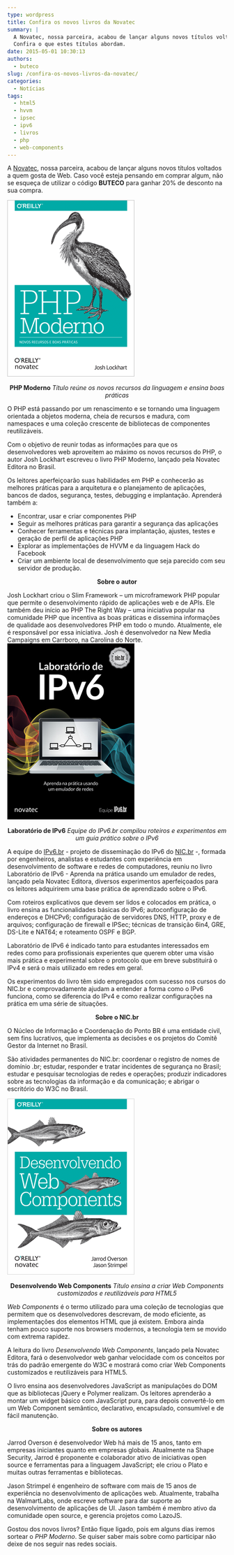 ```yaml
---
type: wordpress
title: Confira os novos livros da Novatec
summary: |
  A Novatec, nossa parceira, acabou de lançar alguns novos títulos voltados a quem gosta de Web.
  Confira o que estes títulos abordam.
date: 2015-05-01 10:30:13
authors:
  - buteco
slug: /confira-os-novos-livros-da-novatec/
categories:
  - Notícias
tags:
  - html5
  - hvvm
  - ipsec
  - ipv6
  - livros
  - php
  - web-components
---
```


A <a href="http://www.novatec.com.br/" target="_blank">Novatec</a>, nossa parceira, acabou de lançar alguns novos títulos voltados a quem gosta de Web. Caso você esteja pensando em comprar algum, não se esqueça de utilizar o código <strong>BUTECO</strong> para ganhar 20% de desconto na sua compra.

<img class=" aligncenter" src="/images/wp-content/uploads/2015/04/php_moderno.png" alt="PHP Moderno" />
<p style="text-align: center;"><strong>PHP Moderno</strong>
<i>Título reúne os novos recursos da linguagem e ensina boas práticas</i></p>
O PHP está passando por um renascimento e se tornando uma linguagem orientada a objetos moderna, cheia de recursos e madura, com namespaces e uma coleção crescente de bibliotecas de componentes reutilizáveis.

Com o objetivo de reunir todas as informações para que os desenvolvedores web aproveitem ao máximo os novos recursos do PHP, o autor Josh Lockhart escreveu o livro PHP Moderno, lançado pela Novatec Editora no Brasil.

Os leitores aperfeiçoarão suas habilidades em PHP e conhecerão as melhores práticas para a arquitetura e o planejamento de aplicações, bancos de dados, segurança, testes, debugging e implantação. Aprenderá também a:
<ul>
	<li>Encontrar, usar e criar componentes PHP</li>
	<li>Seguir as melhores práticas para garantir a segurança das aplicações</li>
	<li>Conhecer ferramentas e técnicas para implantação, ajustes, testes e geração de perfil de aplicações PHP</li>
	<li>Explorar as implementações de HVVM e da linguagem Hack do Facebook</li>
	<li>Criar um ambiente local de desenvolvimento que seja parecido com seu servidor de produção.</li>
</ul>
<p style="text-align: center;"><strong>Sobre o autor</strong></p>
Josh Lockhart criou o Slim Framework – um microframework PHP popular que permite o desenvolvimento rápido de aplicações web e de APIs. Ele também deu início ao PHP The Right Way – uma iniciativa popular na comunidade PHP que incentiva as boas práticas e dissemina informações de qualidade aos desenvolvedores PHP em todo o mundo. Atualmente, ele é responsável por essa iniciativa. Josh é desenvolvedor na New Media Campaigns em Carrboro, na Carolina do Norte.

<img class=" aligncenter" src="/images/wp-content/uploads/2015/04/lab_ipv6.png" alt="Laboratório de IPv6" />
<p style="text-align: center;"><strong>Laboratório de IPv6</strong>
<i>Equipe do IPv6.br compilou roteiros e experimentos em um guia prático sobre o IPv6</i></p>
A equipe do <a href="http://ipv6.br/" target="_blank">IPv6.br</a> - projeto de disseminação do IPv6 do <a href="http://nic.br/" target="_blank">NIC.br</a> -, formada por engenheiros, analistas e estudantes com experiência em desenvolvimento de software e redes de computadores, reuniu no livro Laboratório de IPv6 - Aprenda na prática usando um emulador de redes, lançado pela Novatec Editora, diversos experimentos aperfeiçoados para os leitores adquirirem uma base prática de aprendizado sobre o IPv6.

Com roteiros explicativos que devem ser lidos e colocados em prática, o livro ensina as funcionalidades básicas do IPv6; autoconfiguração de endereços e DHCPv6; configuração de servidores DNS, HTTP, proxy e de arquivos; configuração de firewall e IPSec; técnicas de transição 6in4, GRE, DS-Lite e NAT64; e roteamento OSPF e BGP.

Laboratório de IPv6 é indicado tanto para estudantes interessados em redes como para profissionais experientes que querem obter uma visão mais prática e experimental sobre o protocolo que em breve substituirá o IPv4 e será o mais utilizado em redes em geral.

Os experimentos do livro têm sido empregados com sucesso nos cursos do NIC.br e comprovadamente ajudam a entender a forma como o IPv6 funciona, como se diferencia do IPv4 e como realizar configurações na prática em uma série de situações.
<p style="text-align: center;"><strong>Sobre o NIC.br</strong></p>
O Núcleo de Informação e Coordenação do Ponto BR é uma entidade civil, sem fins lucrativos, que implementa as decisões e os projetos do Comitê Gestor da Internet no Brasil.

São atividades permanentes do NIC.br: coordenar o registro de nomes de domínio .br; estudar, responder e tratar incidentes de segurança no Brasil; estudar e pesquisar tecnologias de redes e operações; produzir indicadores sobre as tecnologias da informação e da comunicação; e abrigar o escritório do W3C no Brasil.

<img class=" aligncenter" src="/images/wp-content/uploads/2015/04/web_components.png" alt="Desenvolvendo Web Components" />
<p style="text-align: center;"><strong>Desenvolvendo Web Components</strong>
<i>Título ensina a criar Web Components customizados e reutilizáveis para HTML5</i></p>
<em>Web Components</em> é o termo utilizado para uma coleção de tecnologias que permitem que os desenvolvedores descrevam, de modo eficiente, as implementações dos elementos HTML que já existem. Embora ainda tenham pouco suporte nos browsers modernos, a tecnologia tem se movido com extrema rapidez.

A leitura do livro <em>Desenvolvendo Web Components</em>, lançado pela Novatec Editora, fará o desenvolvedor web ganhar velocidade com os conceitos por trás do padrão emergente do W3C e mostrará como criar Web Components customizados e reutilizáveis para HTML5.

O livro ensina aos desenvolvedores JavaScript as manipulações do DOM que as bibliotecas jQuery e Polymer realizam. Os leitores aprenderão a montar um widget básico com JavaScript pura, para depois convertê-lo em um Web Component semântico, declarativo, encapsulado, consumível e de fácil manutenção.
<p style="text-align: center;"><strong>Sobre os autores</strong></p>
Jarrod Overson é desenvolvedor Web há mais de 15 anos, tanto em empresas iniciantes quanto em empresas globais. Atualmente na Shape Security, Jarrod é proponente e colaborador ativo de iniciativas open source e ferramentas para a linguagem JavaScript; ele criou o Plato e muitas outras ferramentas e bibliotecas.

Jason Strimpel é engenheiro de software com mais de 15 anos de experiência no desenvolvimento de aplicações web. Atualmente, trabalha na WalmartLabs, onde escreve software para dar suporte ao desenvolvimento de aplicações de UI. Jason também é membro ativo da comunidade open source, e gerencia projetos como LazoJS.

Gostou dos novos livros? Então fique ligado, pois em alguns dias iremos sortear o <em>PHP Moderno</em>. Se quiser saber mais sobre como participar não deixe de nos seguir nas redes sociais.
